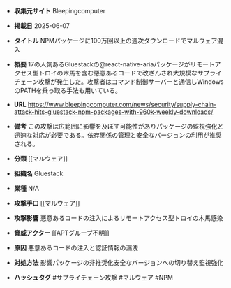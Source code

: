 - **収集元サイト**
Bleepingcomputer

- **掲載日**
2025-06-07

- **タイトル**
NPMパッケージに100万回以上の週次ダウンロードでマルウェア混入

- **概要**
17の人気あるGluestackの@react-native-ariaパッケージがリモートアクセス型トロイの木馬を含む悪意あるコードで改ざんされ大規模なサプライチェーン攻撃が発生した。攻撃者はコマンド制御サーバーと通信しWindowsのPATHを乗っ取る手法も用いている。

- **URL**
https://www.bleepingcomputer.com/news/security/supply-chain-attack-hits-gluestack-npm-packages-with-960k-weekly-downloads/

- **備考**
この攻撃は広範囲に影響を及ぼす可能性がありパッケージの監視強化と迅速な対応が必要である。依存関係の管理と安全なバージョンの利用が推奨される。

- **分類**
[[マルウェア]]

- **組織名**
Gluestack

- **業種**
N/A

- **攻撃手口**
[[マルウェア]]

- **攻撃影響**
悪意あるコードの注入によるリモートアクセス型トロイの木馬感染

- **脅威アクター**
[[APTグループ不明]]

- **原因**
悪意あるコードの注入と認証情報の漏洩

- **対処方法**
影響パッケージの非推奨化安全なバージョンへの切り替え監視強化

- **ハッシュタグ**
#サプライチェーン攻撃 #マルウェア #NPM
